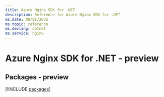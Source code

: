 ```yaml
---
title: Azure Nginx SDK for .NET
description: Reference for Azure Nginx SDK for .NET
ms.date: 08/01/2025
ms.topic: reference
ms.devlang: dotnet
ms.service: nginx
---
```

# Azure Nginx SDK for .NET - preview
## Packages - preview
[!INCLUDE [packages](nginx-index.md)]
